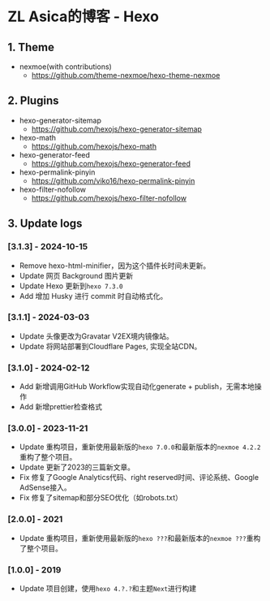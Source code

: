 # ZL Asica的博客 - Hexo

## 1. Theme

- nexmoe(with contributions)
  - https://github.com/theme-nexmoe/hexo-theme-nexmoe

## 2. Plugins

- hexo-generator-sitemap
  - https://github.com/hexojs/hexo-generator-sitemap
- hexo-math
  - https://github.com/hexojs/hexo-math
- hexo-generator-feed
  - https://github.com/hexojs/hexo-generator-feed
- hexo-permalink-pinyin
  - https://github.com/viko16/hexo-permalink-pinyin
- hexo-filter-nofollow
  - https://github.com/hexojs/hexo-filter-nofollow

## 3. Update logs

### [3.1.3] - 2024-10-15

- Remove hexo-html-minifier，因为这个插件长时间未更新。
- Update 网页 Background 图片更新
- Update Hexo 更新到`hexo 7.3.0`
- Add 增加 Husky 进行 commit 时自动格式化。

### [3.1.1] - 2024-03-03

- Update 头像更改为Gravatar V2EX境内镜像站。
- Update 将网站部署到Cloudflare Pages, 实现全站CDN。

### [3.1.0] - 2024-02-12

- Add 新增调用GitHub Workflow实现自动化generate + publish，无需本地操作
- Add 新增prettier检查格式

### [3.0.0] - 2023-11-21

- Update 重构项目，重新使用最新版的`hexo 7.0.0`和最新版本的`nexmoe 4.2.2`重构了整个项目。
- Update 更新了2023的三篇新文章。
- Fix 修复了Google Analytics代码、right reserved时间、评论系统、Google AdSense接入。
- Fix 修复了sitemap和部分SEO优化（如robots.txt）

### [2.0.0] - 2021

- Update 重构项目，重新使用最新版的`hexo ???`和最新版本的`nexmoe ???`重构了整个项目。

### [1.0.0] - 2019

- Update 项目创建，使用`hexo 4.?.?`和主题`Next`进行构建
